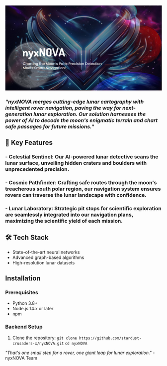 ![nyxNOVA Logo](nyxNOVA-fe/Landing-webpage/nyxNova-main/public/thumbnail.png)

### *"nyxNOVA merges cutting-edge lunar cartography with intelligent rover navigation, paving the way for next-generation lunar exploration. Our solution harnesses the power of AI to decode the moon's enigmatic terrain and chart safe passages for future missions."*

## 🌟 Key Features

### - Celestial Sentinel: Our AI-powered lunar detective scans the lunar surface, unveiling hidden craters and boulders with unprecedented precision.
### - Cosmic Pathfinder: Crafting safe routes through the moon's treacherous south polar region, our navigation system ensures rovers can traverse the lunar landscape with confidence.
### - Lunar Laboratory: Strategic pit stops for scientific exploration are seamlessly integrated into our navigation plans, maximizing the scientific yield of each mission.

## 🛠 Tech Stack

- State-of-the-art neural networks
- Advanced graph-based algorithms
- High-resolution lunar datasets

## Installation

### Prerequisites

- Python 3.8+
- Node.js 14.x or later
- npm

### Backend Setup

1. Clone the repository:
   `git clone https://github.com/stardust-crusaders-x/nyxNOVA.git`
      `cd nyxNOVA`
   


*"That's one small step for a rover, one giant leap for lunar exploration."* - nyxNOVA Team
